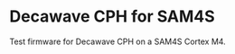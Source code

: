 Decawave CPH for SAM4S
=====================================
Test firmware for Decawave CPH on a SAM4S Cortex M4.